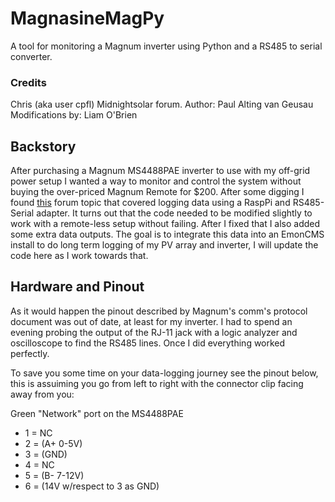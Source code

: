 # MagnasineMagPy
A tool for monitoring a Magnum inverter using Python and a RS485 to serial converter. 

### Credits
Chris (aka user cpfl) Midnightsolar forum.
Author: Paul Alting van Geusau
Modifications by: Liam O'Brien

## Backstory
After purchasing a Magnum MS4488PAE inverter to use with my off-grid power setup I wanted a way to monitor and control the system without buying the over-priced Magnum Remote for $200. After some digging I found [this](http://midniteftp.com/forum/index.php?topic=2458.0) forum topic that covered logging data using a RaspPi and RS485-Serial adapter. It turns out that the code needed to be modified slightly to work with a remote-less setup without failing. After I fixed that I also added some extra data outputs. The goal is to integrate this data into an EmonCMS install to do long term logging of my PV array and inverter, I will update the code here as I work towards that.


## Hardware and Pinout
As it would happen the pinout described by Magnum's comm's protocol document was out of date, at least for my inverter. I had to spend an evening probing the output of the RJ-11 jack with a logic analyzer and oscilloscope to find the RS485 lines. Once I did everything worked perfectly.

To save you some time on your data-logging journey see the pinout below, this is assuiming you go from left to right with the connector clip facing away from you:

Green "Network" port on the MS4488PAE
- 1 = NC
- 2 = (A+ 0-5V)
- 3 = (GND)
- 4 = NC
- 5 = (B- 7-12V)
- 6 = (14V w/respect to 3 as GND)
